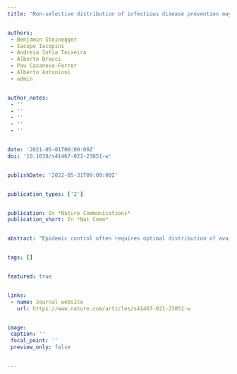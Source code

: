 ```yaml
---
title: "Non-selective distribution of infectious disease prevention may outperform risk-based targeting"


authors:
 - Benjamin Steinegger
 - Iacopo Iacopini
 - Andreia Sofia Teixeira
 - Alberto Bracci
 - Pau Casanova-Ferrer
 - Alberto Antonioni
 - admin


author_notes:
 - ''
 - ''
 - ''
 - ''
 - ''


date: '2021-05-01T00:00:00Z'
doi: '10.1038/s41467-021-23051-w'


publishDate: '2022-05-31T09:00:00Z'


publication_types: ['2']


publication: In *Nature Communications*
publication_short: In *Nat Comm*


abstract: "Epidemic control often requires optimal distribution of available vaccines and prophylactic tools, to protect from infection those susceptible. Well-established theory recommends prioritizing those at highest risk of exposure. But risk is hard to estimate, especially for diseases involving stigma and marginalization. We address this conundrum by proving that one should target those at high risk only if the infection-averting efficacy of prevention is above a critical value, which we derive analytically. We apply this to the distribution of pre-exposure prophylaxis (PrEP) of the Human Immunodeficiency Virus (HIV) among men-having-sex-with-men (MSM), a population particularly vulnerable to HIV. PrEP is effective in averting infections, but its global scale-up has been slow, showing the need to revisit distribution strategies, currently risk-based. Using data from MSM communities in 58 countries, we find that non-selective PrEP distribution often outperforms risk-based, showing that a logistically simpler strategy is also more effective. Our theory may help design more feasible and successful prevention."


tags: []


featured: true


links:
 - name: Journal website
   url: https://www.nature.com/articles/s41467-021-23051-w


image:
 caption: ''
 focal_point: ''
 preview_only: false


---
```

